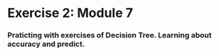 # Exercise 2: Module 7

### Praticting with exercises of Decision Tree. Learning about accuracy and predict.
